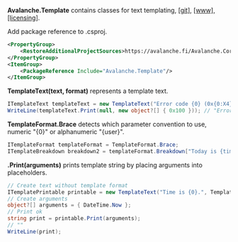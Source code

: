 ﻿<b>Avalanche.Template</b> contains classes for text templating,
[[git]](https://github.com/tagcode/Avalanche.Template/Avalanche.Template), 
[[www]](https://avalanche.fi/Avalanche.Core/Avalanche.Template/docs/), 
[[licensing]](https://avalanche.fi/Avalanche.Core/license/index.html).

Add package reference to .csproj.
```xml
<PropertyGroup>
    <RestoreAdditionalProjectSources>https://avalanche.fi/Avalanche.Core/nupkg/index.json</RestoreAdditionalProjectSources>
</PropertyGroup>
<ItemGroup>
    <PackageReference Include="Avalanche.Template"/>
</ItemGroup>
```

<b>TemplateText(text, format)</b> represents a template text.

```csharp
ITemplateText templateText = new TemplateText("Error code {0} (0x{0:X4}).", TemplateFormat.Brace).SetReadOnly();
WriteLine(templateText.Print(null, new object?[] { 0x100 })); // "Error code 256 (0x0100)."
```

<b>TemplateFormat.Brace</b> detects which parameter convention to use, numeric "{0}" or alphanumeric "{user}".

```csharp
ITemplateFormat templateFormat = TemplateFormat.Brace;
ITemplateBreakdown breakdown2 = templateFormat.Breakdown["Today is {time}. Welcome, {user}"];
```

<b>.Print(arguments)</b> prints template string by placing arguments into placeholders.

```csharp
// Create text without template format
ITemplatePrintable printable = new TemplateText("Time is {0}.", TemplateFormat.Brace).WithFormat(CultureInfo.CurrentCulture);
// Create arguments
object?[] arguments = { DateTime.Now };
// Print ok
string print = printable.Print(arguments);
// ""
WriteLine(print);
```